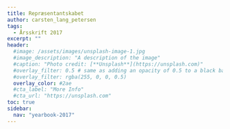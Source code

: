 ```yaml
---
title: Repræsentantskabet
author: carsten_lang_petersen
tags:
  - Årsskrift 2017
excerpt: ""
header:
  #image: /assets/images/unsplash-image-1.jpg
  #image_description: "A description of the image"
  #caption: "Photo credit: [**Unsplash**](https://unsplash.com)"
  #overlay_filter: 0.5 # same as adding an opacity of 0.5 to a black background
  #overlay_filter: rgba(255, 0, 0, 0.5)
  overlay_color: #2ae
  #cta_label: "More Info"
  #cta_url: "https://unsplash.com"
toc: true
sidebar:
  nav: "yearbook-2017"
---
```

